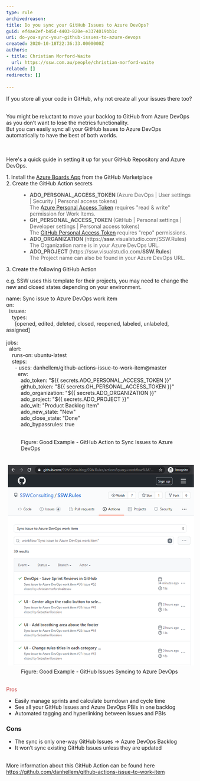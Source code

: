 ```yaml
---
type: rule
archivedreason: 
title: Do you sync your GitHub Issues to Azure DevOps?
guid: ef4ae2ef-b45d-4403-820e-e3374019bb1c
uri: do-you-sync-your-github-issues-to-azure-devops
created: 2020-10-18T22:36:33.0000000Z
authors:
- title: Christian Morford-Waite
  url: https://ssw.com.au/people/christian-morford-waite
related: []
redirects: []

---
```



​​If you store all your code in GitHub, why not create all your issues there too?<div><br>You might be reluctant to move your backlog to GitHub from Azure DevOps as you don’t want to lose the metrics functionality. </div><div>But you can easily sync all your GitHub Issues to Azure DevOps automatically to have the best of both worlds.<br></div>
<br><excerpt class='endintro'></excerpt><br>
<p>Here's a quick guide in setting it up for your GitHub Repository and Azure DevOps.​<br></p><p>1. Install the <a href="https://github.com/marketplace/azure-boards">Azure Boards App</a> from the GitHub Marketplace<br>2. Create the GitHub Action secrets​<br></p><blockquote style="margin:0px 0px 0px 40px;border:none;padding:0px;"><ul><li><strong>​​ADO_PERSONAL_ACCESS_TOKEN </strong>(Azure DevOps | User settings | Security | Personal access tokens)<br>The <a href="https://docs.microsoft.com/en-us/azure/devops/organizations/accounts/use-personal-access-tokens-to-authenticate">Azure Personal Access Token</a> requires "read & write" permission for Work Items.<br></li><li><strong>GH_PERSONAL_ACCESS_TOKEN </strong>(GitHub | Personal settings | Developer settings | Personal access tokens)<br>The <a href="https://help.github.com/en/enterprise/2.17/user/github/authenticating-to-github/creating-a-personal-access-token-for-the-command-line">GitHub Personal Access Token​</a> requires "repo" permissions.<br></li><li><strong>ADO_ORGANIZATION </strong>(https://<strong>ssw</strong>.visualstudio.com/SSW.Rules)<br>The Organization name is in your Azure DevOps URL.<br></li><li><strong>ADO_PROJECT </strong>(https://ssw.visualstudio.com/<strong>SSW.Rules</strong>)​<br>​The Project name can also be found in your Azure DevOps URL.<br></li></ul></blockquote><p>3. Create the following GitHub Action​<br></p><p>e.g.​ SSW uses this template for their projects, you may need to change the new and closed states depending on your environment.<br></p><p class="ssw15-rteElement-CodeArea">​​​name: Sync issue to Azure DevOps work item<br>on:<br>  issues:<br>    types:<br>      [opened, edited, deleted, closed, reopened, labeled, unlabeled, assigned]<br><br>jobs:<br>  alert:<br>    runs-on: ubuntu-latest<br>    steps:<br>      - uses: danhellem/github-actions-issue-to-work-item@master<br>        env:<br>          ado_token: "${{ secrets.ADO_PERSONAL_ACCESS_TOKEN }}"<br>          github_token: "${{ secrets.GH_PERSONAL_ACCESS_TOKEN }}"<br>          ado_organization: "${{ secrets.ADO_ORGANIZATION }}"<br>          ado_project: "${{ secrets.ADO_PROJECT }}"<br>          ado_wit: "Product Backlog Item"<br>          ado_new_state: "New"<br>          ado_close_state: "Done"<br>          ado_bypassrules: true<br><br></p><dd class="ssw15-rteElement-FigureGood">Figure: Good Example - GitHub Action​​ to Sync Issues to Azure DevOps<br></dd><dl class="ssw15-rteElement-ImageArea"><br><img src="GitHub-Issues-Syncing-to-AzDevOps.png" alt="" style="margin:5px;" /><dd class="ssw15-rteElement-FigureGood">​Figure: Good Example - GitHub Issues Syncing to Azure DevOps<br>​<br></dd></dl><p class="ssw15-rteElement-P">​<span style="color:#cc4141;font-family:"segoe ui", "trebuchet ms", tahoma, arial, verdana, sans-serif;font-size:18px;">Pros</span><span style="color:#cc4141;font-family:"segoe ui", "trebuchet ms", tahoma, arial, verdana, sans-serif;font-size:18px;">​</span></p><ul><li>​Easily manage sprints and calculate burndown and cycle time<br></li><li>See all your GitHub Issues and Azure DevOps PBIs in one backlog<br></li><li>Automated tagging and hyperlinking between Issues and PBIs​<br></li></ul><h3 class="ssw15-rteElement-H3">Cons<br></h3><ul><li>The sync is only one-way GitHub Issues -> Azure DevOps Backlog<br></li><li>​It won’t sync existing GitHub Issues unless they are updated<br></li></ul> <br>More information about this GitHub Action can be found here <a href="https://github.com/danhellem/github-actions-issue-to-work-item">https://github.com/danhellem/github-actions-issue-to-work-item</a><br><br><p></p>


